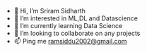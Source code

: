 - 👋 Hi, I’m Sriram Sidharth
- 👀 I’m interested in ML,DL and Datascience
- 🌱 I’m currently learning Data Science
- 💞️ I’m looking to collaborate on any projects
- 📫 Ping me ramsiddu2002@gmail.com

<!---
itsmesid12/itsmesid12 is a ✨ special ✨ repository because its `README.md` (this file) appears on your GitHub profile.
You can click the Preview link to take a look at your changes.
--->
